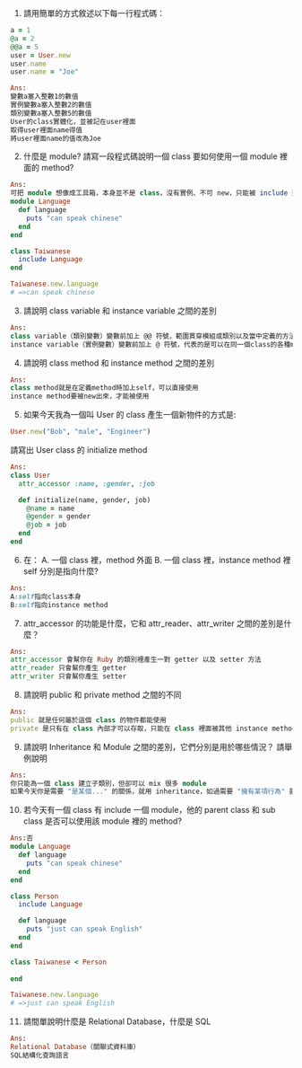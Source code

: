 1. 請用簡單的方式敘述以下每一行程式碼：

  ```ruby 
  a = 1 
  @a = 2
  @@a = 5
  user = User.new
  user.name
  user.name = "Joe"
  ```
  ```ruby
  Ans:
  變數a塞入整數1的數值
  實例變數a塞入整數2的數值
  類別變數a塞入整數5的數值
  User的class實體化，並被記在user裡面
  取得user裡面name得值
  將user裡面name的值改為Joe
  ```

2. 什麼是 module? 請寫一段程式碼說明一個 class 要如何使用一個 module 裡面的 method?
  ```ruby
  Ans:
  可把 module 想像成工具箱，本身並不是 class，沒有實例、不可 new，只能被 include 到其他 class 裡面使用
  module Language
    def language
      puts "can speak chinese"
    end
  end
  
  class Taiwanese
    include Language
  end

  Taiwanese.new.language
  # =>can speak chinese
  ```

3. 請說明 class variable 和 instance variable 之間的差別
  ```ruby
  Ans:
  class variable（類別變數）變數前加上 @@ 符號，範圍貫穿模組或類別以及當中定義的方法
  instance variable（實例變數）變數前加上 @ 符號，代表的是可以在同一個class的各種method之間互相傳遞
  ```

4. 請說明 class method 和 instance method 之間的差別
  ```ruby
  Ans:
  class method就是在定義method時加上self，可以直接使用
  instance method要被new出來，才能被使用
  ```

5. 如果今天我為一個叫 User 的 class 產生一個新物件的方式是:
  ```ruby
  User.new("Bob", "male", "Engineer")
  ```
請寫出 User class 的 initialize method
  ```ruby
  Ans:
  class User
    attr_accessor :name, :gender, :job
  
    def initialize(name, gender, job)
      @name = name
      @gender = gender
      @job = job
    end
  end
  ```

6. 在：
  A.  一個 class 裡，method 外面
  B.  一個 class 裡，instance method 裡
  self 分別是指向什麼?
  ```ruby
  Ans:
  A:self指向class本身
  B:self指向instance method
  ```

7. attr_accessor 的功能是什麼，它和 attr_reader、attr_writer 之間的差別是什麼？
  ```ruby
  Ans:
  attr_accessor 會幫你在 Ruby 的類別裡產生一對 getter 以及 setter 方法
  attr_reader 只會幫你產生 getter
  attr_writer 只會幫你產生 setter
  ```

8. 請說明 public 和 private method 之間的不同
  ```ruby
  Ans:
  public 就是任何屬於這個 class 的物件都能使用
  private 是只有在 class 內部才可以存取，只能在 class 裡面被其他 instance method 呼叫
  ```

9. 請說明 Inheritance 和 Module 之間的差別，它們分別是用於哪些情況？ 請舉例說明
  ```ruby
  Ans:
  你只能為一個 class 建立子類別，但卻可以 mix 很多 module
  如果今天你是需要 "是某個..." 的關係，就用 inheritance，如過需要 "擁有某項行為" 就用 module
  ```

10. 若今天有一個 class 有 include 一個 module，他的 parent class 和 sub class 是否可以使用該 module 裡的 method?
  ```ruby
  Ans:否
  module Language
    def language
      puts "can speak chinese"
    end
  end
  
  class Person 
    include Language
  
    def language 
      puts "just can speak English"
    end
  end
  
  class Taiwanese < Person
    
  end
  
  Taiwanese.new.language
  # =>just can speak English
  ```

11. 請間單說明什麼是 Relational Database，什麼是 SQL
  ```ruby
  Ans:
  Relational Database（關聯式資料庫）
  SQL結構化查詢語言
  ```